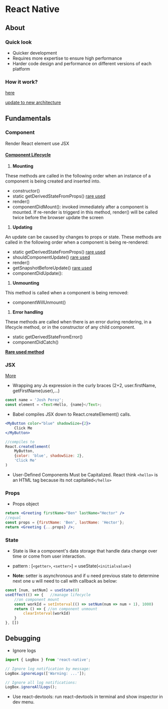 # React Native

## About

### Quick look

- Quicker development
- Requires more expertise to ensure high performance
- Harder code design and performance on different versions of each platform

### How it work?

[here](https://blog.logrocket.com/exploring-react-natives-new-architecture/#:~:text=In%20the%20current%20architecture%2C%20when,modules%20and%20handles%20UI%20rendering.)

[update to new architecture](https://reactnative.dev/blog/2022/03/15/an-update-on-the-new-architecture-rollout)

## Fundamentals

### Component

Render React element use JSX

#### [Component Lifecycle](https://projects.wojtekmaj.pl/react-lifecycle-methods-diagram/)

1. **Mounting**

These methods are called in the following order when an instance of a component is being created and inserted into.

- constructor()
- static getDerivedStateFromProps() [rare used](#rare-used)
- render()
- componentDidMount(): invoked immediately after a component is mounted. If re-render is triggerd in this method, render() will be called twice before the browser update the screen

1. **Updating**

An update can be caused by changes to props or state. These methods are called in the following order when a component is being re-rendered:

- static getDerivedStateFromProps() [rare used](#rare-used)
- shouldComponentUpdate() [rare used](#rare-used)
- render()
- getSnapshotBeforeUpdate() [rare used](#rare-used)
- componentDidUpdate():

1. **Unmounting**

This method is called when a component is being removed:

- componentWillUnmount()

1. **Error handling**

These methods are called when there is an error during rendering, in a lifecycle method, or in the constructor of any child component.

- static getDerivedStateFromError()
- componentDidCatch()

<a id="rare-used"></a>

[**Rare used method**](https://reactjs.org/docs/react-component.html#rarely-used-lifecycle-methods)

### JSX

[More](https://reactjs.org/docs/jsx-in-depth.html)

- Wrapping any Js expression in the curly braces (2+2, user.firstName, getFirstName(user),...)

```js
const name = 'Josh Perez';
const element = <Text>Hello, {name}</Text>;
```

- Babel compiles JSX down to React.createElement() calls.

```jsx
<MyButton color="blue" shadowSize={2}>
    Click Me
</MyButton>

//compiles to
React.createElement(
    MyButton,
    {color: 'blue', shadowSize: 2},
    'Click Me'
)
```

- User-Defined Components Must be Capitalized. React think `<hello>` is an HTML tag because its not capitalied`</hello>`

### Props

- Props object

```jsx
return <Greeting firstName="Ben" lastName="Hector" />
//equal
const props = {firstName: 'Ben', lastName: 'Hector'};
return <Greeting {...props} />;
```

### State

- State is like a component's data storage that handle data change over time or come from user interaction.

- pattern : [`<getter>`, `<setter>`] = useState(`<initialvalue>`)

- **Note:** setter is asynchronous and if u need previous state to determine next one u will need to call with callback as below:

```js
const [num, setNum] = useState(0)
useEffect(() => {   //manage lifecycle
    //on component mount
    const workId = setInterval(() => setNum(num => num + 1), 1000)
    return () => { //on component unmount
        clearInterval(workId)
    }
}, [])
```

## Debugging

- Ignore logs

```js
import { LogBox } from 'react-native';

// Ignore log notification by message:
LogBox.ignoreLogs(['Warning: ...']);

// Ignore all log notifications:
LogBox.ignoreAllLogs();
```

- Use react-devtools: run react-devtools in terminal and show inspector in dev menu.
